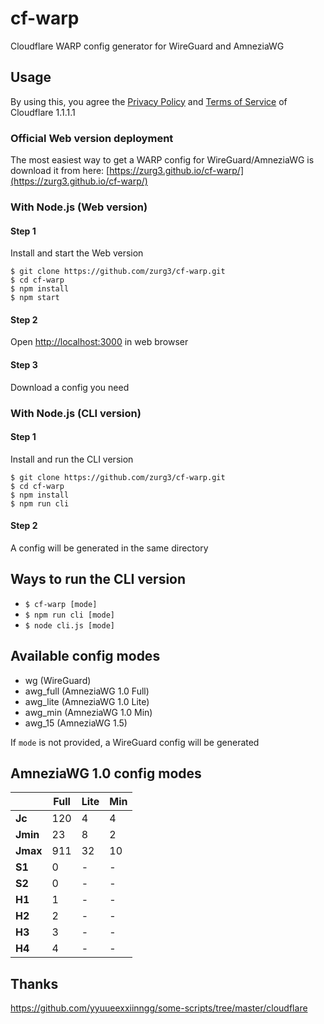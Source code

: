 # cf-warp

Cloudflare WARP config generator for WireGuard and AmneziaWG

## Usage

By using this, you agree the [Privacy Policy](https://www.cloudflare.com/application/privacypolicy/) and [Terms of Service](https://www.cloudflare.com/application/terms/) of Cloudflare 1.1.1.1

### Official Web version deployment

The most easiest way to get a WARP config for WireGuard/AmneziaWG is download it from here: [https://zurg3.github.io/cf-warp/](https://zurg3.github.io/cf-warp/)

### With Node.js (Web version)

#### Step 1

Install and start the Web version

```
$ git clone https://github.com/zurg3/cf-warp.git
$ cd cf-warp
$ npm install
$ npm start
```

#### Step 2

Open [http://localhost:3000](http://localhost:3000) in web browser

#### Step 3

Download a config you need

### With Node.js (CLI version)

#### Step 1

Install and run the CLI version

```
$ git clone https://github.com/zurg3/cf-warp.git
$ cd cf-warp
$ npm install
$ npm run cli
```

#### Step 2

A config will be generated in the same directory

## Ways to run the CLI version

- `$ cf-warp [mode]`
- `$ npm run cli [mode]`
- `$ node cli.js [mode]`

## Available config modes

- wg (WireGuard)
- awg_full (AmneziaWG 1.0 Full)
- awg_lite (AmneziaWG 1.0 Lite)
- awg_min (AmneziaWG 1.0 Min)
- awg_15 (AmneziaWG 1.5)

If `mode` is not provided, a WireGuard config will be generated

## AmneziaWG 1.0 config modes

|          | Full   | Lite   | Min   |
| -------- | ------ | ------ | ----- |
| **Jc**   | 120    | 4      | 4     |
| **Jmin** | 23     | 8      | 2     |
| **Jmax** | 911    | 32     | 10    |
| **S1**   | 0      | -      | -     |
| **S2**   | 0      | -      | -     |
| **H1**   | 1      | -      | -     |
| **H2**   | 2      | -      | -     |
| **H3**   | 3      | -      | -     |
| **H4**   | 4      | -      | -     |

## Thanks

https://github.com/yyuueexxiinngg/some-scripts/tree/master/cloudflare
